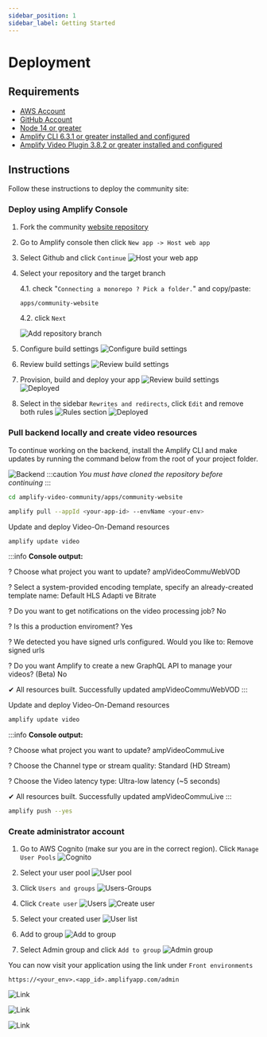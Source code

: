 ```yaml
---
sidebar_position: 1
sidebar_label: Getting Started
---
```

# Deployment

## Requirements
* [AWS Account](https://aws.amazon.com/account/)
* [GitHub Account](https://github.com)
* [Node 14 or greater](https://nodejs.org/en/download/)
* [Amplify CLI 6.3.1 or greater installed and configured](https://aws-amplify.github.io/docs/cli-toolchain/quickstart#quickstart)
* [Amplify Video Plugin 3.8.2 or greater installed and configured](https://github.com/awslabs/amplify-video)


## Instructions
Follow these instructions to deploy the community site:

### Deploy using Amplify Console

1. Fork the community [website repository](https://github.com/aws-samples/amplify-video-community)

2. Go to Amplify console then click `New app -> Host web app`
3. Select Github and click `Continue`
![Host your web app](./images/host-your-webapp.png)
4. Select your repository and the target branch
    
    4.1. check "`Connecting a monorepo ? Pick a folder.`" and copy/paste:
    ```bash
    apps/community-website 
    ```
    4.2. click `Next`
    
    ![Add repository branch](./images/add-repo-branch.png)

5. Configure build settings
![Configure build settings](./images/build-settings.png)
6. Review build settings
![Review build settings](./images/review.png)
7. Provision, build and deploy your app
![Review build settings](./images/provision.png)
![Deployed](./images/done.png)

8. Select in the sidebar `Rewrites and redirects`, click `Edit` and remove both rules
![Rules section](./images/rewrites-redirects.png)
![Deployed](./images/rules.png)

### Pull backend locally and create video resources
To continue working on the backend, install the Amplify CLI and make updates by running the command below from the root of your project folder.

![Backend](./images/backend.png)
:::caution
*You must have cloned the repository before continuing*
:::
```bash
cd amplify-video-community/apps/community-website
```

```bash
amplify pull --appId <your-app-id> --envName <your-env>
```

Update and deploy Video-On-Demand resources
```bash
amplify update video
```

:::info **Console output:**

? Choose what project you want to update? ampVideoCommuWebVOD

? Select a system-provided encoding template, specify an already-created template name:  Default HLS Adapti
ve Bitrate

? Do you want to get notifications on the video processing job? No

? Is this a production enviroment? Yes

? We detected you have signed urls configured. Would you like to: Remove signed urls

? Do you want Amplify to create a new GraphQL API to manage your videos? (Beta) No

✔ All resources built.
Successfully updated ampVideoCommuWebVOD
:::

Update and deploy Video-On-Demand resources
```bash
amplify update video
```
:::info **Console output:**

? Choose what project you want to update? ampVideoCommuLive

? Choose the Channel type or stream quality: Standard (HD Stream)

? Choose the Video latency type: Ultra-low latency (~5 seconds)

✔ All resources built.
Successfully updated ampVideoCommuLive
:::

```bash
amplify push --yes
```

### Create administrator account

1. Go to AWS Cognito (make sur you are in the correct region). Click `Manage User Pools`
![Cognito](./images/admin/cognito.png)

2. Select your user pool
![User pool](./images/admin/user-pool.png)

3. Click `Users and groups` 
![Users-Groups](./images/admin/users-groups.png)

4. Click `Create user`
![Users](./images/admin/users.png)
![Create user](./images/admin/create-user.png)

5. Select your created user
![User list](./images/admin/user-list.png)

6. Add to group
![Add to group](./images/admin/add-to-group.png)

7. Select Admin group and click `Add to group`
![Admin group](./images/admin/admin-group.png)

You can now visit your application using the link under `Front environments` 

`https://<your_env>.<app_id>.amplifyapp.com/admin`

![Link](./images/done.png)

![Link](./images/admin/log-in.png)

![Link](./images/admin/admin-panel.png)